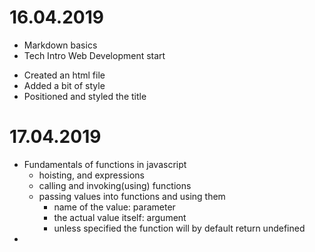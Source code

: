 # 16.04.2019 
- Markdown basics
- Tech Intro Web Development start
* Created an html file
* Added a bit of style
* Positioned and styled the title


# 17.04.2019
* Fundamentals of functions in  javascript 
  - hoisting, and expressions
  - calling and invoking(using) functions
  - passing values into functions and using them
     - name of the value: parameter
     - the actual value itself: argument
     - unless specified the function will by default return undefined
*
